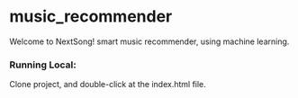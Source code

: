 # music_recommender
Welcome to NextSong! smart music recommender, using machine learning.


### Running Local:

Clone project, and double-click at the index.html file.
